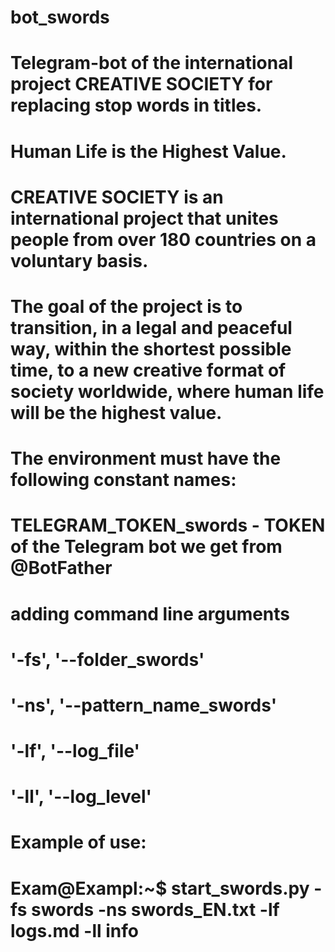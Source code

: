 # bot_swords
# Telegram-bot of the international project CREATIVE SOCIETY for replacing stop words in titles. 
# Human Life is the Highest Value. 
# CREATIVE SOCIETY is an international project that unites people from over 180 countries on a voluntary basis. 
# The goal of the project is to transition, in a legal and peaceful way, within the shortest possible time, to a new creative format of society worldwide, where human life will be the highest value.

# The environment must have the following constant names:
# TELEGRAM_TOKEN_swords - TOKEN of the Telegram bot we get from @BotFather
#
# adding command line arguments
# '-fs', '--folder_swords'
# '-ns', '--pattern_name_swords'
# '-lf', '--log_file'
# '-ll', '--log_level'
#
# Example of use:
# Exam@Exampl:~$ start_swords.py -fs swords -ns swords_EN.txt  -lf logs.md -ll info
